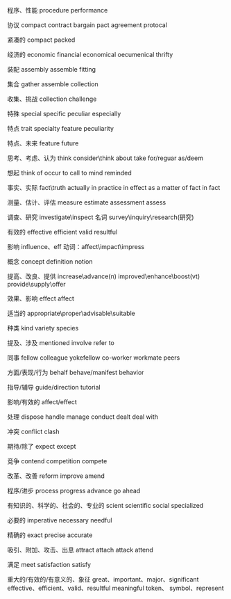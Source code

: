 程序、性能
procedure
performance

协议
compact
contract
bargain
pact
agreement
protocal

紧凑的
compact
packed

经济的
economic
financial
economical
oecumenical
thrifty

装配
assembly
assemble
fitting

集合
gather
assemble
collection

收集、挑战
collection
challenge

特殊
special
specific
peculiar
especially

特点
trait
specialty
feature
peculiarity

特点、未来
feature
future

思考、考虑、认为
think
consider\think about
take for/reguar as/deem

想起
think of
occur to
call to mind
reminded

事实、实际
fact\truth
actually
in practice
in effect
as a matter of fact
in fact

测量、估计、评估
measure
estimate
assessment
assess

调查、研究
investigate\inspect
名词
survey\inquiry\research(研究)

有效的
effective
efficient
valid
resultful

影响
influence、eff
动词：affect\impact\impress

概念
concept
definition
notion

提高、改良、提供
increase\advance(n)
improved\enhance\boost(vt)
provide\supply\offer

效果、影响
effect
affect

适当的
appropriate\proper\advisable\suitable

种类
kind
variety
species

提及、涉及
mentioned
involve
refer to

同事
fellow
colleague
yokefellow
co-worker
workmate
peers

方面/表现/行为
behalf
behave/manifest
behavior

指导/辅导
guide/direction
tutorial

影响/有效的
affect/effect

处理
dispose
handle
manage
conduct
dealt
deal with

冲突
conflict 
clash

期待/除了
expect
except

竞争
contend
competition
compete

改革、改善
reform
improve
amend

程序/进步
process
progress
advance
go ahead

有知识的、科学的、社会的、专业的
scient
scientific
social 
specialized

必要的
imperative
necessary
needful

精确的
exact
precise
accurate

吸引、附加、攻击、出息
attract
attach
attack
attend

满足
meet
satisfaction
satisfy

重大的/有效的/有意义的、象征
great、important、major、significant
effective、efficient、valid、resultful
meaningful
token、 symbol、represent